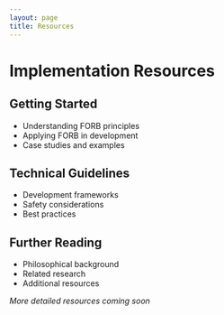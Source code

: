 ```yaml
---
layout: page
title: Resources
---
```


# Implementation Resources

## Getting Started
- Understanding FORB principles
- Applying FORB in development
- Case studies and examples

## Technical Guidelines
- Development frameworks
- Safety considerations
- Best practices

## Further Reading
- Philosophical background
- Related research
- Additional resources

*More detailed resources coming soon*
